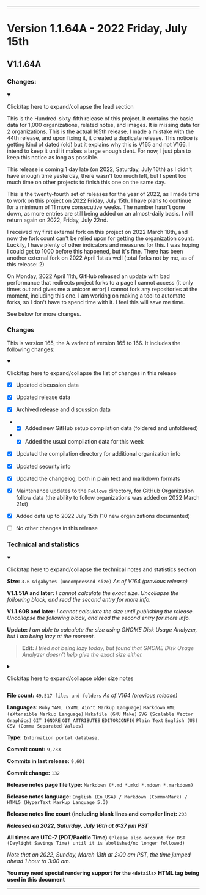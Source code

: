 ***

# Version 1.1.64A - 2022 Friday, July 15th

## V1.1.64A

### Changes:

<details open><summary><p lang="en">Click/tap here to expand/collapse the lead section</p></summary>

This is the Hundred-sixty-fifth release of this project. It contains the basic data for 1,000 organizations, related notes, and images. It is missing data for 2 organizations. This is the actual 165th release. I made a mistake with the 44th release, and upon fixing it, it created a duplicate release. This notice is getting kind of dated (old) but it explains why this is V165 and not V166. I intend to keep it until it makes a large enough dent. For now, I just plan to keep this notice as long as possible.

This release is coming 1 day late (on 2022, Saturday, July 16th) as I didn't have enough time yesterday, there wasn't too much left, but I spent too much time on other projects to finish this one on the same day.

This is the twenty-fourth set of releases for the year of 2022, as I made time to work on this project on 2022 Friday, July 15th. I have plans to continue for a minimum of 11 more consecutive weeks. The number hasn't gone down, as more entries are still being added on an almost-daily basis. I will return again on 2022, Friday, July 22nd.

I received my first external fork on this project on 2022 March 18th, and now the fork count can't be relied upon for getting the organization count. Luckily, I have plenty of other indicators and measures for this. I was hoping I could get to 1000 before this happened, but it's fine. There has been another external fork on 2022 April 1st as well (total forks not by me, as of this release: 2)

On Monday, 2022 April 11th, GitHub released an update with bad performance that redirects project forks to a page I cannot access (it only times out and gives me a unicorn error) I cannot fork any repositories at the moment, including this one. I am working on making a tool to automate forks, so I don't have to spend time with it. I feel this will save me time. 

See below for more changes.

</details>

### Changes

This is version 165, the A variant of version 165 to 166. It includes the following changes:

<details open><summary><p>Click/tap here to expand/collapse the list of changes in this release</p></summary>

- [x] Updated discussion data

- [x] Updated release data

- [x] Archived release and discussion data

<!--
- [x] Added new compilation data
!-->

- - [x] Added new GitHub setup compilation data (foldered and unfoldered)

- - [x] Added the usual compilation data for this week

<!--
- [x] Added the GitHub profile image category
!-->

- [x] Updated the compilation directory for additional organization info

<!--
- [x] Added the commons image directory under additionalInfo that shows organization photos used more than once
!-->

<!--
- [x] Added the GitHub profile directory for @seanpm2001, showing a graphical list of all organizations as displayed on the GitHub profile
!-->

<!--
- [X] Archived 4 new issues
!-->

- [x] Updated security info

<!--
- [x] Updated the main `README.md` file
!-->

- [x] Updated the changelog, both in plain text and markdown formats

- [x] Maintenance updates to the `Follows` directory, for GitHub Organization follow data (the ability to follow organizations was added on 2022 March 21st)

<!--
- [x] Archived milestone data
!-->

<!--
- [x] Added template filling data to entries from 2021 September to 2021 December under `/OrganizationGraphics/`
!-->

<!--
- [x] Updated gem files
!-->

<!--
- [x] Updated the `.gitattributes` file
!-->

<!--
- [x] Added the `ACRONYMS.md` file to list acronyms used on this project
!-->

<!--
- [x] Deleted 8 `IGNORE.md` files
!-->

<!--
- [x] Deleted 7 `IGNORE.md` files
!-->

<!-- 
- [x] Deleted 4 `IGNORE.md` files
!-->

<!--
- [x] Deleted 3 `IGNORE.md` files
!-->

<!--
- [x] Began adding support for 2022 data
!-->

<!--
- [x] Updated Git navigation data
!-->

- [x] Added data up to 2022 July 15th (10 new organizations documented)

<!--
- [x] Added 4 image files to the GitHub Organization follows directory (follow and unfollow buttons, in light and dark modes)
!-->

<!--
- [x] Uploaded 2 org setup images
!-->

- [ ] No other changes in this release

</details>

### Technical and statistics

<details open><summary><p lang="en">Click/tap here to expand/collapse the technical notes and statistics section</p></summary>

**Size:** `3.6 Gigabytes (uncompressed size)` _As of V164 (previous release)_

**V1.1.51A and later:** _I cannot calculate the exact size. Uncollapse the following block, and read the second entry for more info._

<!-- **V1.1.60A and later:** _I cannot calculate the size. Uncollapse the following block, and read the second entry for more info._ !-->

**V1.1.60B and later:** _I cannot calculate the size until publishing the release. Uncollapse the following block, and read the second entry for more info._

**Update:** _I am able to calculate the size using GNOME Disk Usage Analyzer, but I am being lazy at the moment._

> **Edit:** _I tried not being lazy today, but found that GNOME Disk Usage Analyzer doesn't help give the exact size either._

<details><summary><p lang="en">Click/tap here to expand/collapse older size notes</p></summary>

1. _Why is this release so much larger? **(V1.1.48A)** A large image file (8.137 megabytes) was used more than 2 times, and there was a significant increase in documentation, along with other large image files, and clones of the changelog and security log._

2. _I can no longer document the exact size of the project **(V1.1.51A)** the project has exceeded 1000 Megabytes in size, and I can't cover the size down to the exact megabyte anymore, as I don't have any Linux software to do this yet._

3. _The total size reached 1.1 gigabytes on V141_

4. _The total size reached 1.2 gigabytes on V149_

5. _The total size reached 1.3 gigabytes on V155_

6. The V1.1.60 release brought the project up past 2 gigabytes in size, but during preparation on this day, I was given an error when trying to load the archive

- 1. Update1: I can still extract the files AFTER I publish the release, but not before publishing. Data will be incomplete

7. _The total size reached 3.0 gigabytes on V157_

8. _The total size reached 3.2 gigabytes on V159_

9. _The total size reached 3.3 gigabytes on V161_

10. _The total size reached 3.6 gigabytes on V163_

</details>

**File count:** `49,517 files and folders` _As of V164 (previous release)_

**Languages:** `Ruby` `YAML (YAML Ain't Markup Language)` `Markdown` `XML (eXtensible Markup Language)` `Makefile (GNU Make)` `SVG (Scalable Vector Graphics)` `GIT IGNORE` `GIT ATTRIBUTES` `EDITORCONFIG` `Plain Text` `English (US)` `CSV (Comma Separated Values)`

**Type:** `Information portal database.`

**Commit count:** `9,733`

**Commits in last release:** `9,601`

**Commit change:** `132`

**Release notes page file type:** `Markdown (*.md *.mkd *.mdown *.markdown)`

**Release notes language:** `English (En_USA) / Markdown (CommonMark) / HTML5 (HyperText Markup Language 5.3)`

**Release notes line count (including blank lines and compiler line):** `203`

***Released on 2022, Saturday, July 16th at 6:37 pm PST***

**All times are UTC-7 (PDT/Pacific Time)** `(Please also account for DST (Daylight Savings Time) until it is abolished/no longer followed)`

_Note that on 2022, Sunday, March 13th at 2:00 am PST, the time jumped ahead 1 hour to 3:00 am._

**You may need special rendering support for the `<details>` HTML tag being used in this document**

</details>

***
